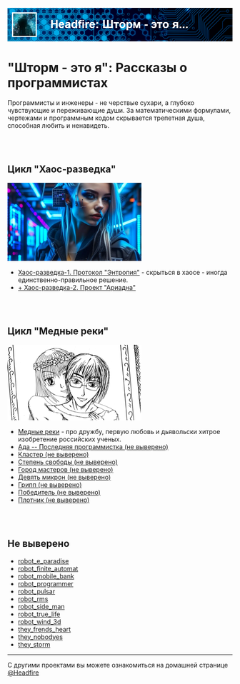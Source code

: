 
![Хаос-разведка](assets/header_storm.png)

# "Шторм - это я": Рассказы о программистах

Программисты и инженеры - не черствые сухари, а глубоко чувствующие и переживающие души. За математическими
формулами, чертежами и программным кодом скрывается трепетная душа, способная любить и ненавидеть.

<br>
<br>

## Цикл "Хаос-разведка"

![Хаос-разведка](assets/icon_chaos.png)

- [Хаос-разведка-1. Протокол "Энтропия"](novels/chaos_01_entropia.html) - скрыться в хаосе - иногда единственно-правильное решение.
- [+ Хаос-разведка-2. Проект "Ариадна"](novels/chaos_02_ariadna.html)

<br>
<br>

## Цикл "Медные реки"

![Я -- Не робот](assets/icon_notrobot.png)

- [Медные реки](novels/rivers_cuprum_rivers.html) - про дружбу, первую любовь и дьявольски хитрое изобретение 
российских ученых.
- [Ада -- Последняя программистка (не выверено)](novels/rivers_ada.html)
- [Кластер (не выверено)](novels/rivers_claster.html)
- [Степень свободы (не выверено)](novels/rivers_freedom_degree.html)
- [Город мастеров (не выверено)](novels/rivers_masters_town.html)
- [Девять микрон (не выверено)](novels/rivers_nine_micron.html)
- [Грипп (не выверено)](novels/rivers_virus.html)
- [Победитель (не выверено)](novels/rivers_winner.html)
- [Плотник (не выверено)](novels/rivers_wood_master.html)

<br>
<br>

## Не выверено

- [robot_e_paradise](novels/robot_e_paradise.html)
- [robot_finite_automat](novels/robot_finite_automat.html)
- [robot_mobile_bank](novels/robot_mobile_bank.html)
- [robot_programmer](novels/robot_programmer.html)
- [robot_pulsar](novels/robot_pulsar.html)
- [robot_rms](novels/robot_rms.html)
- [robot_side_man](novels/robot_side_man.html)
- [robot_true_life](novels/robot_true_life.html)
- [robot_wind_3d](novels/robot_wind_3d.html)
- [they_frends_heart](novels/they_frends_heart.html)
- [they_nobodyes](novels/they_nobodyes.html)
- [they_storm](novels/they_storm.html)

---

C другими проектами вы можете ознакомиться на домашней странице [@Headfire](/home)
